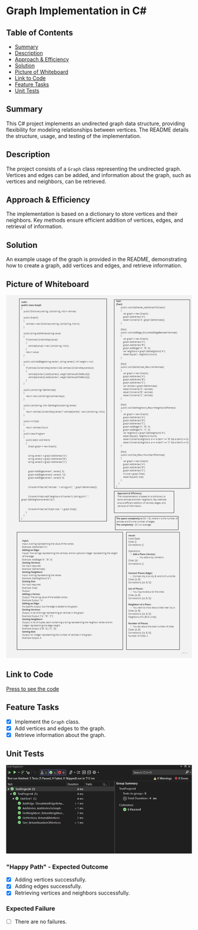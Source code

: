 ﻿# Graph Implementation in C#

## Table of Contents
- [Summary](#summary)
- [Description](#description)
- [Approach & Efficiency](#approach--efficiency)
- [Solution](#solution)
- [Picture of Whiteboard](#picture-of-whiteboard)
- [Link to Code](#link-to-code)
- [Feature Tasks](#feature-tasks)
- [Unit Tests](#unit-tests)

## Summary

This C# project implements an undirected graph data structure, providing flexibility for modeling relationships between vertices. The README details the structure, usage, and testing of the implementation.

## Description

The project consists of a `Graph` class representing the undirected graph. Vertices and edges can be added, and information about the graph, such as vertices and neighbors, can be retrieved.

## Approach & Efficiency

The implementation is based on a dictionary to store vertices and their neighbors. Key methods ensure efficient addition of vertices, edges, and retrieval of information.

## Solution

An example usage of the graph is provided in the README, demonstrating how to create a graph, add vertices and edges, and retrieve information.

## Picture of Whiteboard

![whitebord.jpg](./whitebord.jpg)
## Link to Code

[ Press to see the code](./Program.cs)
## Feature Tasks

- [x] Implement the `Graph` class.
- [x] Add vertices and edges to the graph.
- [x] Retrieve information about the graph.

## Unit Tests
![test](./testgraph.jpg)

### "Happy Path" - Expected Outcome

- [x] Adding vertices successfully.
- [x] Adding edges successfully.
- [x] Retrieving vertices and neighbors successfully.

### Expected Failure

- [ ] There are no failures.





